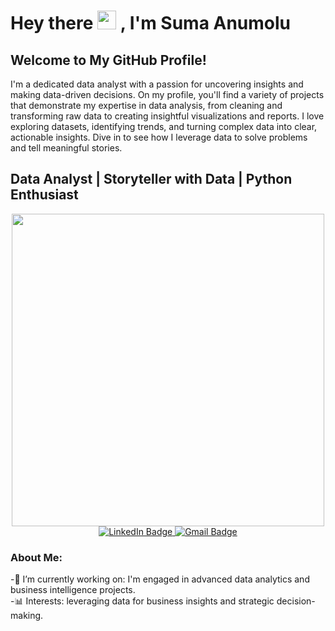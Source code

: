 <h1>
  Hey there 
  <img src="https://media.giphy.com/media/hvRJCLFzcasrR4ia7z/giphy.gif" width="30px"/>
  , I'm Suma Anumolu
</h1>

## Welcome to My GitHub Profile! 
I'm a dedicated data analyst with a passion for uncovering insights and making data-driven decisions. On my profile, you'll find a variety of projects that demonstrate my expertise in data analysis, from cleaning and transforming raw data to creating insightful visualizations and reports. I love exploring datasets, identifying trends, and turning complex data into clear, actionable insights. Dive in to see how I leverage data to solve problems and tell meaningful stories.

## Data Analyst | Storyteller with Data | Python Enthusiast

<div id="header" align="center">
  <img src="https://i.giphy.com/media/v1.Y2lkPTc5MGI3NjExMGhjcndicDRjMmw5dzNmcmwxZnJza3I0eWhuNXNhOWYxdm96czI1NiZlcD12MV9pbnRlcm5hbF9naWZfYnlfaWQmY3Q9Zw/JqmupuTVZYaQX5s094/giphy.gif" width="500"/>
  <div id="badges">
    <a href="https://www.linkedin.com/in/suma-anumolu-345a52163/">
      <img src="https://img.shields.io/badge/LinkedIn-blue?style=for-the-badge&logo=linkedin&logoColor=white" alt="LinkedIn Badge"/>
    </a>
    <a href="mailto:anumolusuma@gmail.com">
      <img src="https://img.shields.io/badge/Gmail-red?style=for-the-badge&logo=gmail&logoColor=white" alt="Gmail Badge"/>
    </a>
  </div>
  </div>
  
### About Me:
-🔭 I’m currently working on: I'm engaged in advanced data analytics and business intelligence projects.
<br>
-📊 Interests: leveraging data for business insights and strategic decision-making.
